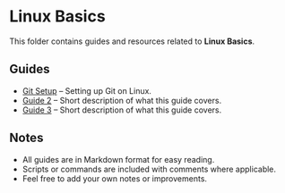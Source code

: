 # Linux Basics

This folder contains guides and resources related to **Linux Basics**.

## Guides

- [Git Setup](./git-setup.md) – Setting up Git on Linux.
- [Guide 2](./Guide2.md) – Short description of what this guide covers.
- [Guide 3](./Guide3.md) – Short description of what this guide covers.

## Notes

- All guides are in Markdown format for easy reading.  
- Scripts or commands are included with comments where applicable.  
- Feel free to add your own notes or improvements.
